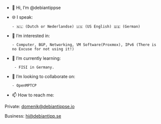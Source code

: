 - 👋 Hi, I’m @debiantippse

- 🌐 I speak:

      - 🇳🇱 (Dutch or Nederlandse) 🇺🇸 (US English) 🇩🇪 (German)

- 👀 I’m interested in:
      
      - Computer, BGP, Networking, VM Software(Proxmox), IPv6 (There is no Excuse for not using it!) 

- 🌱 I’m currently learning:
       
       - FISI in Germany.

- 💞️ I’m looking to collaborate on:
      
      - OpenMPTCP

- 📫 How to reach me:

Private: domenik@debiantippse.io

Business: hi@debiantipp.se

<!---
debiantippse/debiantippse is a ✨ special ✨ repository because its `README.md` (this file) appears on your GitHub profile.
You can click the Preview link to take a look at your changes.
--->
